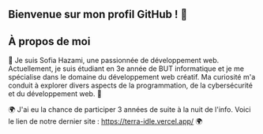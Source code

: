 ## Bienvenue sur mon profil GitHub ! 👋

## À propos de moi
🌱 Je suis Sofia Hazami, une passionnée de développement web. Actuellement, je suis étudiant en 3e année de BUT informatique et je me spécialise dans le domaine du développement web créatif. Ma curiosité m'a conduit à explorer divers aspects de la programmation, de la cybersécurité et du développement web. 🌱

🌍 J'ai eu la chance de participer 3 années de suite à la nuit de l'info. Voici le lien de notre dernier site : https://terra-idle.vercel.app/ 🌍
